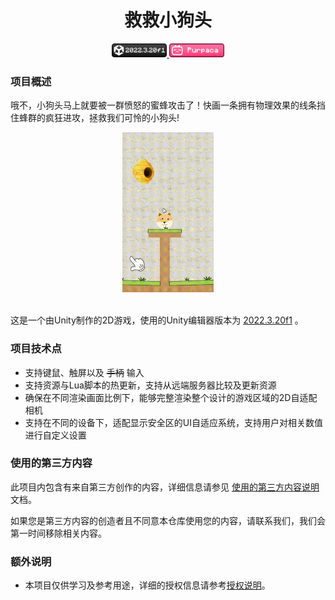 <div align="center">

# 救救小狗头

<a href="https://unity.com/releases/editor/whats-new/2022.3.20#notes">
<img src="./docs/images/badge_unity.png" alt="unity_version_2022.3.20f1" height=22 />
</a>
<a href="https://space.bilibili.com/3546697445673471">
<img src="./docs/images/badge_btv.png" alt="bilibili_purpaca" height=22 />
</a>

</div>

### 项目概述
哦不，小狗头马上就要被一群愤怒的蜜蜂攻击了！快画一条拥有物理效果的线条挡住蜂群的疯狂进攻，拯救我们可怜的小狗头! 

<div align="center">

<img src="./docs/images/readme_game_sample.gif" alt="game_sample" height=256 />

<br/>

</div>

<br/>

这是一个由Unity制作的2D游戏，使用的Unity编辑器版本为 [2022.3.20f1](https://unity.com/releases/editor/whats-new/2022.3.20#notes) 。

### 项目技术点
- 支持键鼠、触屏以及 ~~手柄~~ 输入
- 支持资源与Lua脚本的热更新，支持从远端服务器比较及更新资源
- 确保在不同渲染画面比例下，能够完整渲染整个设计的游戏区域的2D自适配相机
- 支持在不同的设备下，适配显示安全区的UI自适应系统，支持用户对相关数值进行自定义设置

### 使用的第三方内容
此项目内包含有来自第三方创作的内容，详细信息请参见 [使用的第三方内容说明](./docs/cn/third-party_cn.md) 文档。 

如果您是第三方内容的创造者且不同意本仓库使用您的内容，请联系我们，我们会第一时间移除相关内容。   

### 额外说明
- 本项目仅供学习及参考用途，详细的授权信息请参考[授权说明](LICENSE.md)。